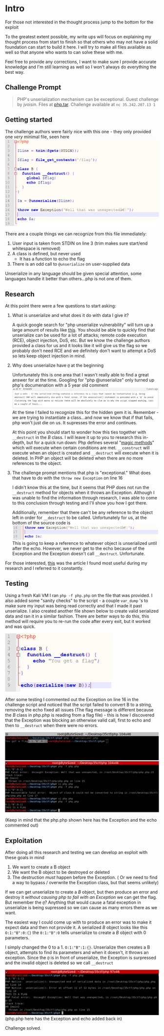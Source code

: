 Intro
======
For those not interested in the thought process jump to the bottom for the exploit

To the greatest extent possible, my write ups will focus on explaining my thought process from start to finish so that others who may not have a solid foundation can start to build it here. I will try to make all files available as well so that anyone who wants to can solve these with me.

Feel free to provide any corrections, I want to make sure I provide accurate knowledge and I'm still learning as well so I won't always do everything the best way.

Challenge Prompt
------
> PHP's unserialization mechanism can be exceptional. Guest challenge by jvoisin.
> Files at [php.tar](php.tar). Challenge available at `nc 35.242.207.13 1`

## Getting started
The challenge authors were fairly nice with this one - they only provided one _very_ minimal file, seen here
![php code](images/source_code.png)

There are a couple things we can recognize from this file immediately:
1. User input is taken from STDIN on line 3 (trim makes sure start/end whitespace is removed)
2. A class is defined, but never used
    * It has a function to echo the flag
3. There is an odd call to `@unserialize` on user-supplied data

Unserialize in any language should be given special attention, some languages handle it better than others...php is not one of them.

## Research
At this point there were a few questions to start asking:

1. What is unserialize and what does it do with data I give it?

	A quick google search for "php unserialize vulnerability" will turn up a large amount of results like [this](https://www.netsparker.com/blog/web-security/untrusted-data-unserialize-php/). You should be able to quickly find that unserialize can be used for a lot of attacks; remote code execution (RCE), object injection, DoS, etc. But we know the challenge authors provided a class for us and it looks like it will give us the flag so we probably don't need RCE and we definitely don't want to attempt a DoS so lets keep object injection in mind.

2. Why does unserialize have `@` at the beginning

	Unfortunately this is one area that I wasn't really able to find a great answer for at the time. Googling for "php @unserialize" only turned up php's documenation with a 5 year old comment
	![comment](images/unserial.png)
	At the time I failed to recognize this for the hidden gem it is. Remember - we are trying to instantiate a class...and now we know that if that fails, php won't just die on us. It supresses the error and continues. 

	At this point you should start to wonder how this ties together with `__destruct` in the *B* class. I will leave it up to you to research this in-depth, but for a quick run down: Php defines several "[magic methods](https://www.tutorialdocs.com/article/16-php-magic-methods.html)" which will execute when certain conditions are met. `__construct` will execute when an object is created and `__destruct` will execute when it is deleted. In PHP an object will be deleted when there are no more references to the object.

3. The challenge prompt mentions that php is "exceptional." What does that have to do with the `throw new Exception` on line 16

	I didn't know this at the time, but it seems that PHP does not run the `__destruct` method for objects when it throws an Exception. Although I was unable to find the information through research, I was able to come to this conclusion through testing and I'll show you how I got there. 
	
	Additionally, remember that there can't be any reference to the object left in order for `__destruct` to be called. Unfortunately for us, at the bottom of the source code is 
	![end code](images/end.png)
	This is going to keep a reference to whatever object is unserialized until after the echo. However, we never get to the echo because of the Exception and the Exception doesn't call `__destruct`. Unfortunate.

For those interested, [this](https://www.evonide.com/fuzzing-unserialize/) was the article I found most useful during my research and I referred to it constantly.



## Testing
Using a fresh Kali VM I ran `php -f php.php` on the file that was provided. I also added some "sanity checks" to the script - a couple `var_dump` 's to make sure my input was being read correctly and that I made it past unserialize. I also created another file shown below to create valid serialized data and ran it in a similar fashion. There are better ways to do this, this method will require you to re-run the code after every exit, but it worked and was quick.

![serializer](images/serializer.png)

After some testing I commented out the Exception on line 16 in the challenge script and noticed that the script failed to convert B to a string, removing the echo fixed all issues (The flag message is different because the *B* class in php.php is reading from a flag file) - this is how I discovered that the Exception was blocking an otherwise valid call, first to echo and then to `__destruct` when there were no errors.

![Testing](images/testing.png)
![Testing](images/testing2.png)

(Keep in mind that the php.php shown here has the Exception and the echo commented out)

## Exploitation
After doing all this research and testing we can develop an exploit with these goals in mind
1. We want to create a B object
2. We want the B object to be destroyed or deleted
3. The destruction *must* happen before the Exception. ( Or we need to find a way to bypass / overwrite the Exception class, but that seems unlikely)

If we can get unserialize to create a *B* object, but then produce an error and destroy it *without causing php to fail with an Exception* we can get the flag. But remember the `@`? Anything that would cause a fatal exception in unserialize is being supressed so we can cause as many errors there as we want.

The easiest way I could come up with to produce an error was to make it expect data and then not provide it. A serialized *B* object looks like this `O:1:"B":0:{}` the `0:1:"B":0` tells unserialize to create a *B* object with 0 parameters. 

I simply changed the 0 to a 1. `O:1:"B":1:{}`. Unserialize then creates a B object, attempts to find its parameters and when it doesn't, it throws an exception. Since the `@` is in front of unserialize, the Exception is surpressed and the invalid object is deleted so we call `__destruct`

![Flag](images/exception.png)
(php.php here has the Exception and echo added back in)

Challenge solved.
